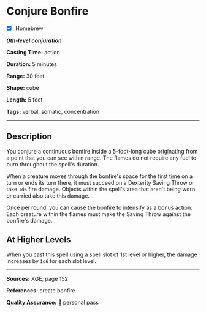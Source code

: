 # Conjure Bonfire

- [x] Homebrew

***0th-level conjuration***

**Casting Time:** action

**Duration:** 5 minutes

**Range:** 30 feet

**Shape:** cube

**Length:** 5 feet

**Tags:** verbal, somatic, concentration

---

## Description
You conjure a continuous bonfire inside a 5-foot-long cube originating from a point that you can see within range.
The flames do not require any fuel to burn throughout the spell's duration.

When a creature moves through the bonfire's space for the first time on a turn or ends its turn there, it must succeed on a Dexterity Saving Throw or take `1d6` fire damage.
Objects within the spell's area that aren't being worn or carried also take this damage.

Once per round, you can cause the bonfire to intensify as a bonus action.
Each creature within the flames must make the Saving Throw against the bonfire's damage.

## At Higher Levels
When you cast this spell using a spell slot of 1st level or higher, the damage increases by `1d6` for each slot level.

---

**Sources:** XGE, page 152

**References:** create bonfire

**Quality Assurance:** :star2: personal pass
